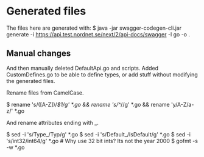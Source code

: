 # Generated files

The files here are generated with:
 $  java -jar swagger-codegen-cli.jar generate -i https://api.test.nordnet.se/next/2/api-docs/swagger -l go -o .

## Manual changes

And then manually deleted DefaultApi.go and scripts.
Added CustomDefines.go to be able to define types, or add stuff without modifying the generated files.

Rename files from CamelCase.

  $ rename 's/([A-Z])/_$1/g' *.go && rename 's/^_//g' *.go && rename 'y/A-Z/a-z/' *.go

And rename attributes ending with _.

  $ sed -i 's/Type_/Typ/g' *.go
  $ sed -i 's/Default_/IsDefault/g' *.go
  $ sed -i 's/int32/int64/g'  *.go                      # Why use 32 bit ints? Its not the year 2000
  $ gofmt -s -w *.go
  

